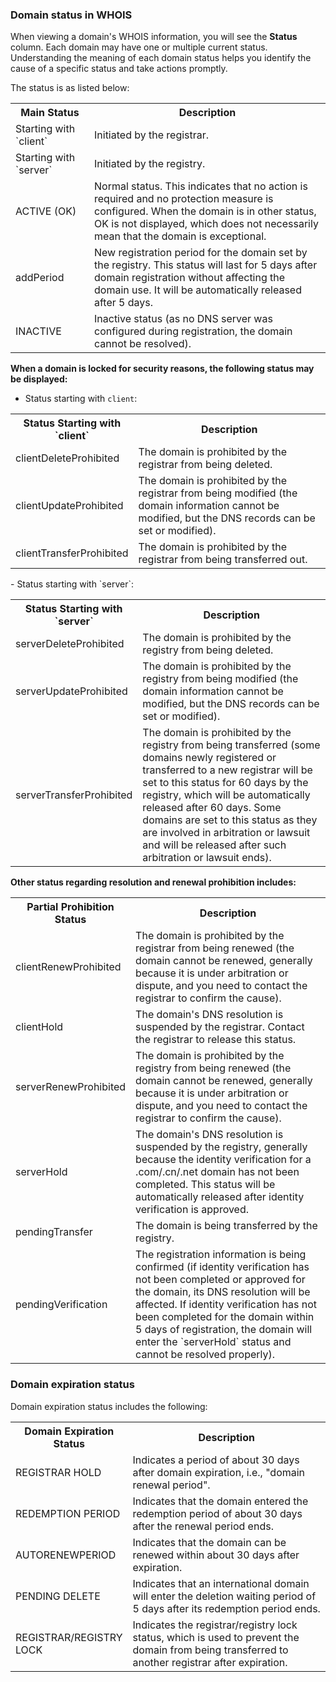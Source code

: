 

### Domain status in WHOIS

When viewing a domain's WHOIS information, you will see the **Status** column. Each domain may have one or multiple current status. Understanding the meaning of each domain status helps you identify the cause of a specific status and take actions promptly.

The status is as listed below:
<table>
<tr>
<th style="width:25%">Main Status</th>
<th>Description</th>
</tr>
<tr>
<td>Starting with `client`</td>
<td>Initiated by the registrar.</td>
</tr>
<tr>
<td>Starting with `server`</td>
<td>Initiated by the registry.</td>
</tr>
<tr>
<td>ACTIVE (OK)</td>
<td>Normal status. This indicates that no action is required and no protection measure is configured. When the domain is in other status, OK is not displayed, which does not necessarily mean that the domain is exceptional.</td>
</tr>
<tr>
<td>addPeriod</td>
<td>New registration period for the domain set by the registry. This status will last for 5 days after domain registration without affecting the domain use. It will be automatically released after 5 days.</td>
</tr>
<tr>
<td>INACTIVE</td>
<td>Inactive status (as no DNS server was configured during registration, the domain cannot be resolved).</td>
</tr>
</table>

**When a domain is locked for security reasons, the following status may be displayed:**
- Status starting with `client`:
<table>
<tr>
<th style="width:25%">Status Starting with `client`</th>
<th>Description</th>
</tr>
<tr>
<td>clientDeleteProhibited</td>
<td>The domain is prohibited by the registrar from being deleted.</td>
</tr>
<tr>
<td>clientUpdateProhibited</td>
<td>The domain is prohibited by the registrar from being modified (the domain information cannot be modified, but the DNS records can be set or modified).</td>
</tr>
<tr>
<td>clientTransferProhibited</td>
<td>The domain is prohibited by the registrar from being transferred out.</td>
</tr>
</table>
- Status starting with `server`:
<table>
<tr>
<th style="width:25%">Status Starting with `server`</th>
<th>Description</th>
</tr>
<tr>
<td>serverDeleteProhibited</td>
<td>The domain is prohibited by the registry from being deleted.</td>
</tr>
<tr>
<td>serverUpdateProhibited</td>
<td>The domain is prohibited by the registry from being modified (the domain information cannot be modified, but the DNS records can be set or modified).</td>
</tr>
<tr>
<td>serverTransferProhibited</td>
<td>The domain is prohibited by the registry from being transferred (some domains newly registered or transferred to a new registrar will be set to this status for 60 days by the registry, which will be automatically released after 60 days. Some domains are set to this status as they are involved in arbitration or lawsuit and will be released after such arbitration or lawsuit ends).</td>
</tr>
</table>

**Other status regarding resolution and renewal prohibition includes:**
<table>
<tr>
<th style="width:25%">Partial Prohibition Status</th>
<th>Description</th>
</tr>
<tr>
<td>clientRenewProhibited</td>
<td>The domain is prohibited by the registrar from being renewed (the domain cannot be renewed, generally because it is under arbitration or dispute, and you need to contact the registrar to confirm the cause).</td>
</tr>
<tr>
<td>clientHold</td>
<td>The domain's DNS resolution is suspended by the registrar. Contact the registrar to release this status.</td>
</tr>
<tr>
<td>serverRenewProhibited</td>
<td>The domain is prohibited by the registry from being renewed (the domain cannot be renewed, generally because it is under arbitration or dispute, and you need to contact the registrar to confirm the cause).</td>
</tr>
<tr>
<td>serverHold</td>
<td>The domain's DNS resolution is suspended by the registry, generally because the identity verification for a .com/.cn/.net domain has not been completed. This status will be automatically released after identity verification is approved.</td>
</tr>
<tr>
<td>pendingTransfer</td>
<td>The domain is being transferred by the registry.</td>
</tr>
<tr>
<td>pendingVerification</td>
<td>The registration information is being confirmed (if identity verification has not been completed or approved for the domain, its DNS resolution will be affected. If identity verification has not been completed for the domain within 5 days of registration, the domain will enter the `serverHold` status and cannot be resolved properly).</td>
</tr>
</table>

### Domain expiration status
Domain expiration status includes the following:
<table>
<tr>
<th style="width:35%">Domain Expiration Status</th>
<th>Description</th>
</tr>
<tr>
<td>REGISTRAR HOLD</td>
<td>Indicates a period of about 30 days after domain expiration, i.e., "domain renewal period".</td>
</tr>
<tr>
<td>REDEMPTION PERIOD</td>
<td>Indicates that the domain entered the redemption period of about 30 days after the renewal period ends.</td>
</tr>
<tr>
<td>AUTORENEWPERIOD</td>
<td>Indicates that the domain can be renewed within about 30 days after expiration.</td>
</tr>
<tr>
<td>PENDING DELETE</td>
<td>Indicates that an international domain will enter the deletion waiting period of 5 days after its redemption period ends.</td>
</tr>
</tr>
<tr>
<td>REGISTRAR/REGISTRY LOCK</td>
<td>Indicates the registrar/registry lock status, which is used to prevent the domain from being transferred to another registrar after expiration.</td>
</tr>
</table>






